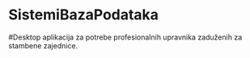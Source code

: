 # SistemiBazaPodataka
#Desktop aplikacija za potrebe profesionalnih upravnika zaduženih za stambene zajednice.
